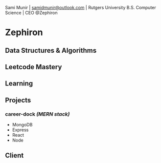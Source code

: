 Sami Munir | samidmunir@outlook.com | Rutgers University B.S. Computer Science | CEO @Zephiron

# Zephiron

## Data Structures & Algorithms

## Leetcode Mastery

## Learning

## Projects

### career-dock _(MERN stack)_

- MongoDB
- Express
- React
- Node

## Client

